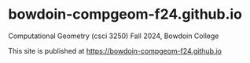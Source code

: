 # bowdoin-compgeom-f24.github.io

Computational Geometry (csci 3250) Fall 2024, Bowdoin College 


This site is published at https://bowdoin-compgeom-f24.github.io
